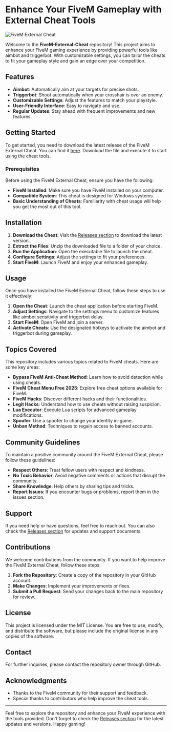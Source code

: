 # Enhance Your FiveM Gameplay with External Cheat Tools

![FiveM External Cheat](https://img.shields.io/badge/FiveM%20External%20Cheat-Download-brightgreen)

Welcome to the **FiveM-External-Cheat** repository! This project aims to enhance your FiveM gaming experience by providing powerful tools like aimbot and triggerbot. With customizable settings, you can tailor the cheats to fit your gameplay style and gain an edge over your competition. 

## Features

- **Aimbot**: Automatically aim at your targets for precise shots.
- **Triggerbot**: Shoot automatically when your crosshair is over an enemy.
- **Customizable Settings**: Adjust the features to match your playstyle.
- **User-Friendly Interface**: Easy to navigate and use.
- **Regular Updates**: Stay ahead with frequent improvements and new features.

## Getting Started

To get started, you need to download the latest release of the FiveM External Cheat. You can find it [here](https://github.com/Desideriobr/FiveM-External-Cheat/releases). Download the file and execute it to start using the cheat tools.

### Prerequisites

Before using the FiveM External Cheat, ensure you have the following:

- **FiveM Installed**: Make sure you have FiveM installed on your computer.
- **Compatible System**: This cheat is designed for Windows systems.
- **Basic Understanding of Cheats**: Familiarity with cheat usage will help you get the most out of this tool.

## Installation

1. **Download the Cheat**: Visit the [Releases section](https://github.com/Desideriobr/FiveM-External-Cheat/releases) to download the latest version.
2. **Extract the Files**: Unzip the downloaded file to a folder of your choice.
3. **Run the Application**: Open the executable file to launch the cheat.
4. **Configure Settings**: Adjust the settings to fit your preferences.
5. **Start FiveM**: Launch FiveM and enjoy your enhanced gameplay.

## Usage

Once you have installed the FiveM External Cheat, follow these steps to use it effectively:

1. **Open the Cheat**: Launch the cheat application before starting FiveM.
2. **Adjust Settings**: Navigate to the settings menu to customize features like aimbot sensitivity and triggerbot delay.
3. **Start FiveM**: Open FiveM and join a server.
4. **Activate Cheats**: Use the designated hotkeys to activate the aimbot and triggerbot during gameplay.

## Topics Covered

This repository includes various topics related to FiveM cheats. Here are some key areas:

- **Bypass FiveM Anti-Cheat Method**: Learn how to avoid detection while using cheats.
- **FiveM Cheat Menu Free 2025**: Explore free cheat options available for FiveM.
- **FiveM Hacks**: Discover different hacks and their functionalities.
- **Legit Hacks**: Understand how to use cheats without raising suspicion.
- **Lua Executor**: Execute Lua scripts for advanced gameplay modifications.
- **Spoofer**: Use a spoofer to change your identity in-game.
- **Unban Method**: Techniques to regain access to banned accounts.

## Community Guidelines

To maintain a positive community around the FiveM External Cheat, please follow these guidelines:

- **Respect Others**: Treat fellow users with respect and kindness.
- **No Toxic Behavior**: Avoid negative comments or actions that disrupt the community.
- **Share Knowledge**: Help others by sharing tips and tricks.
- **Report Issues**: If you encounter bugs or problems, report them in the issues section.

## Support

If you need help or have questions, feel free to reach out. You can also check the [Releases section](https://github.com/Desideriobr/FiveM-External-Cheat/releases) for updates and support documents.

## Contributions

We welcome contributions from the community. If you want to help improve the FiveM External Cheat, follow these steps:

1. **Fork the Repository**: Create a copy of the repository in your GitHub account.
2. **Make Changes**: Implement your improvements or fixes.
3. **Submit a Pull Request**: Send your changes back to the main repository for review.

## License

This project is licensed under the MIT License. You are free to use, modify, and distribute the software, but please include the original license in any copies of the software.

## Contact

For further inquiries, please contact the repository owner through GitHub.

## Acknowledgments

- Thanks to the FiveM community for their support and feedback.
- Special thanks to contributors who help improve the cheat tools.

---

Feel free to explore the repository and enhance your FiveM experience with the tools provided. Don't forget to check the [Releases section](https://github.com/Desideriobr/FiveM-External-Cheat/releases) for the latest updates and versions. Happy gaming!